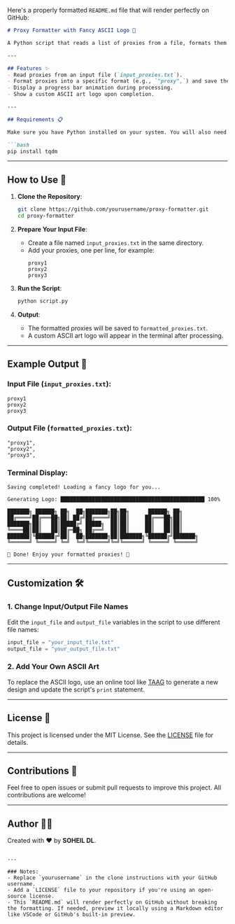 Here's a properly formatted `README.md` file that will render perfectly on GitHub:

```markdown
# Proxy Formatter with Fancy ASCII Logo 🎨

A Python script that reads a list of proxies from a file, formats them into a specific style, and saves the results to a new file. After the process, it displays a fancy ASCII art logo with your name!

---

## Features ✨
- Read proxies from an input file (`input_proxies.txt`).
- Format proxies into a specific format (e.g., `"proxy",`) and save them to `formatted_proxies.txt`.
- Display a progress bar animation during processing.
- Show a custom ASCII art logo upon completion.

---

## Requirements 📋

Make sure you have Python installed on your system. You will also need the `tqdm` library for the progress bar animation. Install it using:

```bash
pip install tqdm
```

---

## How to Use 🚀

1. **Clone the Repository**:
   ```bash
   git clone https://github.com/yourusername/proxy-formatter.git
   cd proxy-formatter
   ```

2. **Prepare Your Input File**:
   - Create a file named `input_proxies.txt` in the same directory.
   - Add your proxies, one per line, for example:
     ```
     proxy1
     proxy2
     proxy3
     ```

3. **Run the Script**:
   ```bash
   python script.py
   ```

4. **Output**:
   - The formatted proxies will be saved to `formatted_proxies.txt`.
   - A custom ASCII art logo will appear in the terminal after processing.

---

## Example Output 📂

### Input File (`input_proxies.txt`):
```plaintext
proxy1
proxy2
proxy3
```

### Output File (`formatted_proxies.txt`):
```plaintext
"proxy1",
"proxy2",
"proxy3",
```

### Terminal Display:
```plaintext
Saving completed! Loading a fancy logo for you...

Generating Logo: ██████████████████████████████████████████████ 100%

███████╗ ██████╗ ██╗  ██╗███████╗██╗██╗      ██████╗ ██╗     
██╔════╝██╔═══██╗██║ ██╔╝██╔════╝██║██║     ██╔═══██╗██║     
███████╗██║   ██║█████╔╝ █████╗  ██║██║     ██║   ██║██║     
╚════██║██║   ██║██╔═██╗ ██╔══╝  ██║██║     ██║   ██║██║     
███████║╚██████╔╝██║  ██╗███████╗██║███████╗╚██████╔╝███████╗
╚══════╝ ╚═════╝ ╚═╝  ╚═╝╚══════╝╚═╝╚══════╝ ╚═════╝ ╚══════╝

🎉 Done! Enjoy your formatted proxies! 🎉
```

---

## Customization 🛠️

### 1. Change Input/Output File Names
Edit the `input_file` and `output_file` variables in the script to use different file names:
```python
input_file = "your_input_file.txt"
output_file = "your_output_file.txt"
```

### 2. Add Your Own ASCII Art
To replace the ASCII logo, use an online tool like [TAAG](https://patorjk.com/software/taag/) to generate a new design and update the script's `print` statement.

---

## License 📜

This project is licensed under the MIT License. See the [LICENSE](LICENSE) file for details.

---

## Contributions 🤝

Feel free to open issues or submit pull requests to improve this project. All contributions are welcome!

---

## Author 🙋‍♂️

Created with ❤️ by **SOHEIL DL**.
```

---

### Notes:
- Replace `yourusername` in the clone instructions with your GitHub username.
- Add a `LICENSE` file to your repository if you're using an open-source license.
- This `README.md` will render perfectly on GitHub without breaking the formatting. If needed, preview it locally using a Markdown editor like VSCode or GitHub's built-in preview.
